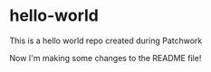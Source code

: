 # hello-world
This is a hello world repo created during Patchwork

Now I'm making some changes to the README file!
